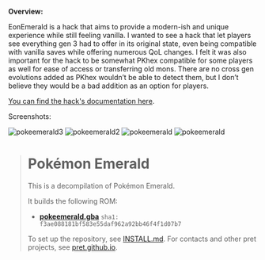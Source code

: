 **Overview:**

EonEmerald is a hack that aims to provide a modern-ish and unique experience while still feeling vanilla. I wanted to see a hack that let players see everything gen 3 had to offer in its original state, even being compatible with vanilla saves while offering numerous QoL changes. I felt it was also important for the hack to be somewhat PKhex compatible for some players as well for ease of access or transferring old mons. There are no cross gen evolutions added as PKhex wouldn’t be able to detect them, but I don’t believe they would be a bad addition as an option for players.

[You can find the hack's documentation here](https://docs.google.com/spreadsheets/d/1CpPiIwOjtla2IpimvYV5ud4QEYM3cf64GHh-ZYKtDrw/edit?usp=sharing).

Screenshots:

![pokeemerald3](https://github.com/user-attachments/assets/27b59bdf-ff89-4502-a38f-1c11a1034a01)
![pokeemerald2](https://github.com/user-attachments/assets/48e63e80-16fc-44b5-9cbd-d243f0d210b6)
![pokeemerald](https://github.com/user-attachments/assets/966c6c8c-6985-4b23-baa2-1582861450e2)
![pokeemerald](https://github.com/user-attachments/assets/d0f7f0c5-f7ba-427b-943e-78f1262d2f5b)



> # Pokémon Emerald
> This is a decompilation of Pokémon Emerald.
> 
> It builds the following ROM:
> * [**pokeemerald.gba**](https://datomatic.no-intro.org/index.php?page=show_record&s=23&n=1961) `sha1: f3ae088181bf583e55daf962a92bb46f4f1d07b7`
> 
> To set up the repository, see [INSTALL.md](INSTALL.md).
> For contacts and other pret projects, see [pret.github.io](https://pret.github.io/).
